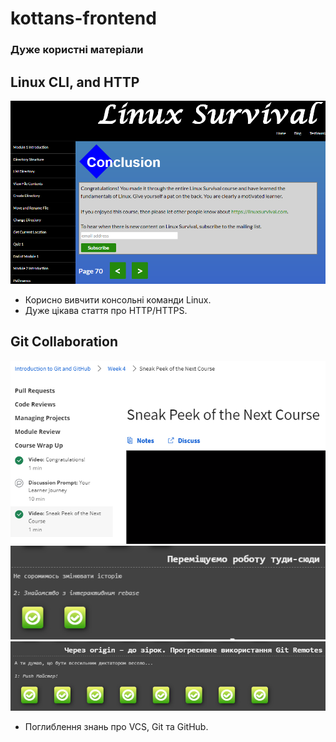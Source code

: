 # kottans-frontend

### Дуже користні матеріали

## Linux CLI, and HTTP
![My linux cli](./task_linux_cli/linux-cli.png "My linux cli")

  - Корисно вивчити консольні команди Linux.
  - Дуже цікава стаття про HTTP/HTTPS.

## Git Collaboration
![Google Git](./task_git_collaboration/google-git.png "Google Git")
![Git Main Moving](./task_git_collaboration/git-main-moving.png "Git Main Moving")
![Git Remote To origin and beyond](./task_git_collaboration/git-remote-to-origin-and-beyond.png "Git Remote To origin and beyond")

  - Поглиблення знань про VCS, Git та GitHub.
